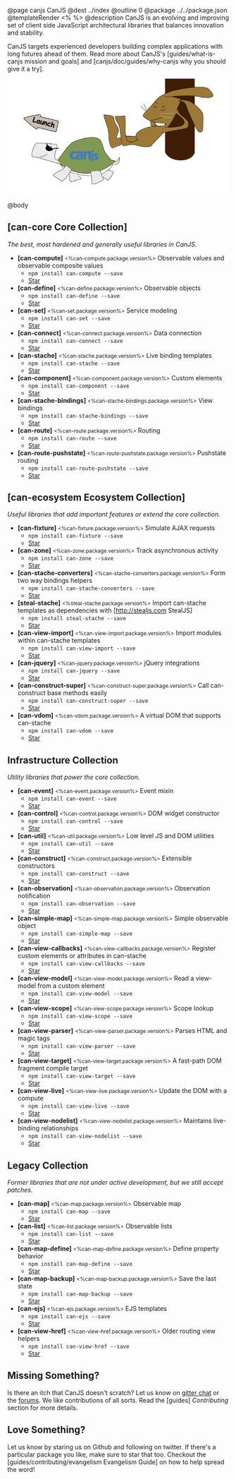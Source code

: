 @page canjs CanJS
@dest ../index
@outline 0
@package ../../package.json
@templateRender <% %>
@description CanJS is an evolving and improving set of client side
JavaScript architectural libraries that balances
innovation and stability.  

CanJS targets experienced developers building complex applications
with long futures ahead of them. Read more about CanJS's [guides/what-is-canjs mission and goals]
and [canjs/doc/guides/why-canjs why you should give it a try].

<img src="docs/images/tortoise.png"/>

@body

## [can-core Core Collection]

_The best, most hardened and generally useful libraries in CanJS._

<div class="module-list">

- **[can-compute]** <small><%can-compute.package.version%></small> Observable values and observable composite values
  - `npm install can-compute --save`
  - <a class="github-button" href="https://github.com/canjs/can-compute" data-count-href="/canjs/can-compute/stargazers" data-count-api="/repos/canjs/can-compute#stargazers_count">Star</a>
- **[can-define]** <small><%can-define.package.version%></small> Observable objects
  - `npm install can-define --save`
  - <a class="github-button" href="https://github.com/canjs/can-define" data-count-href="/canjs/can-define/stargazers" data-count-api="/repos/canjs/can-define#stargazers_count">Star</a>
- **[can-set]** <small><%can-set.package.version%></small> Service modeling
  - `npm install can-set --save`
  - <a class="github-button" href="https://github.com/canjs/can-set" data-count-href="/canjs/can-set/stargazers" data-count-api="/repos/canjs/can-set#stargazers_count">Star</a>
- **[can-connect]** <small><%can-connect.package.version%></small> Data connection
  - `npm install can-connect --save`
  - <a class="github-button" href="https://github.com/canjs/can-connect" data-count-href="/canjs/can-connect/stargazers" data-count-api="/repos/canjs/can-connect#stargazers_count">Star</a>
- **[can-stache]** <small><%can-stache.package.version%></small> Live binding templates
  - `npm install can-stache --save`
  - <a class="github-button" href="https://github.com/canjs/can-stache" data-count-href="/canjs/can-stache/stargazers" data-count-api="/repos/canjs/can-stache#stargazers_count">Star</a>
- **[can-component]** <small><%can-component.package.version%></small> Custom elements
  - `npm install can-component --save`
  - <a class="github-button" href="https://github.com/canjs/can-component" data-count-href="/canjs/can-component/stargazers" data-count-api="/repos/canjs/can-component#stargazers_count">Star</a>
- **[can-stache-bindings]** <small><%can-stache-bindings.package.version%></small> View bindings
  - `npm install can-stache-bindings --save`
  - <a class="github-button" href="https://github.com/canjs/can-stache-bindings" data-count-href="/canjs/can-stache-bindings/stargazers" data-count-api="/repos/canjs/can-stache-bindings#stargazers_count">Star</a>
- **[can-route]** <small><%can-route.package.version%></small> Routing
  - `npm install can-route --save`
  - <a class="github-button" href="https://github.com/canjs/can-route" data-count-href="/canjs/can-route/stargazers" data-count-api="/repos/canjs/can-route#stargazers_count">Star</a>
- **[can-route-pushstate]** <small><%can-route-pushstate.package.version%></small> Pushstate routing
  - `npm install can-route-pushstate --save`
  - <a class="github-button" href="https://github.com/canjs/can-route-pushstate" data-count-href="/canjs/can-route-pushstate/stargazers" data-count-api="/repos/canjs/can-route-pushstate#stargazers_count">Star</a>


</div>

## [can-ecosystem Ecosystem Collection]

_Useful libraries that add important features or extend the core collection._

<div class="module-list">

- **[can-fixture]** <small><%can-fixture.package.version%></small> Simulate AJAX requests
  - `npm install can-fixture --save`
  - <a class="github-button" href="https://github.com/canjs/can-fixture" data-count-href="/canjs/can-fixture/stargazers" data-count-api="/repos/canjs/can-fixture#stargazers_count">Star</a>
- **[can-zone]** <small><%can-zone.package.version%></small> Track asynchronous activity
  - `npm install can-zone --save`
  - <a class="github-button" href="https://github.com/canjs/can-zone" data-count-href="/canjs/can-zone/stargazers" data-count-api="/repos/canjs/can-zone#stargazers_count">Star</a>
- **[can-stache-converters]** <small><%can-stache-converters.package.version%></small> Form two way bindings helpers
  - `npm install can-stache-converters --save`
  - <a class="github-button" href="https://github.com/canjs/can-stache-converters" data-count-href="/canjs/can-stache-converters/stargazers" data-count-api="/repos/canjs/can-stache-converters#stargazers_count">Star</a>
- **[steal-stache]** <small><%steal-stache.package.version%></small> Import can-stache templates as dependencies with [http://stealjs.com StealJS]
  - `npm install steal-stache --save`
  - <a class="github-button" href="https://github.com/canjs/steal-stache" data-count-href="/canjs/steal-stache/stargazers" data-count-api="/repos/canjs/steal-stache#stargazers_count">Star</a>
- **[can-view-import]** <small><%can-view-import.package.version%></small> Import modules within can-stache templates
  - `npm install can-view-import --save`
  - <a class="github-button" href="https://github.com/canjs/can-view-import" data-count-href="/canjs/can-view-import/stargazers" data-count-api="/repos/canjs/can-view-import#stargazers_count">Star</a>
- **[can-jquery]** <small><%can-jquery.package.version%></small> jQuery integrations
  - `npm install can-jquery --save`
  - <a class="github-button" href="https://github.com/canjs/can-jquery" data-count-href="/canjs/can-jquery/stargazers" data-count-api="/repos/canjs/can-jquery#stargazers_count">Star</a>
- **[can-construct-super]** <small><%can-construct-super.package.version%></small> Call can-construct base methods easily
  - `npm install can-construct-super --save`
  - <a class="github-button" href="https://github.com/canjs/can-construct-super" data-count-href="/canjs/can-construct-super/stargazers" data-count-api="/repos/canjs/can-construct-super#stargazers_count">Star</a>
- **[can-vdom]** <small><%can-vdom.package.version%></small> A virtual DOM that supports can-stache
  - `npm install can-vdom --save`
  - <a class="github-button" href="https://github.com/canjs/can-vdom" data-count-href="/canjs/can-vdom/stargazers" data-count-api="/repos/canjs/can-vdom#stargazers_count">Star</a>

</div>

## Infrastructure Collection

_Utility libraries that power the core collection._

<div class="module-list">

- **[can-event]** <small><%can-event.package.version%></small> Event mixin
  - `npm install can-event --save`
  - <a class="github-button" href="https://github.com/canjs/can-event" data-count-href="/canjs/can-event/stargazers" data-count-api="/repos/canjs/can-event#stargazers_count">Star</a>
- **[can-control]** <small><%can-control.package.version%></small> DOM widget constructor
  - `npm install can-control --save`
  - <a class="github-button" href="https://github.com/canjs/can-control" data-count-href="/canjs/can-control/stargazers" data-count-api="/repos/canjs/can-control#stargazers_count">Star</a>
- **[can-util]** <small><%can-util.package.version%></small> Low level JS and DOM utilities
  - `npm install can-util --save`
  - <a class="github-button" href="https://github.com/canjs/can-util" data-count-href="/canjs/can-util/stargazers" data-count-api="/repos/canjs/can-util#stargazers_count">Star</a>
- **[can-construct]** <small><%can-construct.package.version%></small> Extensible constructors
  - `npm install can-construct --save`
  - <a class="github-button" href="https://github.com/canjs/can-construct" data-count-href="/canjs/can-construct/stargazers" data-count-api="/repos/canjs/can-construct#stargazers_count">Star</a>
- **[can-observation]** <small><%can-observation.package.version%></small> Observation notification
  - `npm install can-observation --save`
  - <a class="github-button" href="https://github.com/canjs/can-observation" data-count-href="/canjs/can-observation/stargazers" data-count-api="/repos/canjs/can-observation#stargazers_count">Star</a>
- **[can-simple-map]** <small><%can-simple-map.package.version%></small> Simple observable object
  - `npm install can-simple-map --save`
  - <a class="github-button" href="https://github.com/canjs/can-simple-map" data-count-href="/canjs/can-simple-map/stargazers" data-count-api="/repos/canjs/can-simple-map#stargazers_count">Star</a>
- **[can-view-callbacks]** <small><%can-view-callbacks.package.version%></small> Register custom elements or attributes in can-stache
  - `npm install can-view-callbacks --save`
  - <a class="github-button" href="https://github.com/canjs/can-view-callbacks" data-count-href="/canjs/can-view-callbacks/stargazers" data-count-api="/repos/canjs/can-view-callbacks#stargazers_count">Star</a>
- **[can-view-model]** <small><%can-view-model.package.version%></small> Read a view-model from a custom element
  - `npm install can-view-model --save`
  - <a class="github-button" href="https://github.com/canjs/can-view-model" data-count-href="/canjs/can-view-model/stargazers" data-count-api="/repos/canjs/can-view-model#stargazers_count">Star</a>
- **[can-view-scope]** <small><%can-view-scope.package.version%></small> Scope lookup
  - `npm install can-view-scope --save`
  - <a class="github-button" href="https://github.com/canjs/can-view-scope" data-count-href="/canjs/can-view-scope/stargazers" data-count-api="/repos/canjs/can-view-scope#stargazers_count">Star</a>
- **[can-view-parser]** <small><%can-view-parser.package.version%></small> Parses HTML and magic tags
  - `npm install can-view-parser --save`
  - <a class="github-button" href="https://github.com/canjs/can-view-parser" data-count-href="/canjs/can-view-parser/stargazers" data-count-api="/repos/canjs/can-view-parser#stargazers_count">Star</a>
- **[can-view-target]** <small><%can-view-target.package.version%></small> A fast-path DOM fragment compile target
  - `npm install can-view-target --save`
  - <a class="github-button" href="https://github.com/canjs/can-view-target" data-count-href="/canjs/can-view-target/stargazers" data-count-api="/repos/canjs/can-view-target#stargazers_count">Star</a>
- **[can-view-live]** <small><%can-view-live.package.version%></small> Update the DOM with
  a compute
  - `npm install can-view-live --save`
  - <a class="github-button" href="https://github.com/canjs/can-view-live" data-count-href="/canjs/can-view-live/stargazers" data-count-api="/repos/canjs/can-view-live#stargazers_count">Star</a>
- **[can-view-nodelist]** <small><%can-view-nodelist.package.version%></small> Maintains live-binding relationships
  - `npm install can-view-nodelist --save`
  - <a class="github-button" href="https://github.com/canjs/can-view-nodelist" data-count-href="/canjs/can-view-nodelist/stargazers" data-count-api="/repos/canjs/can-view-nodelist#stargazers_count">Star</a>

</div>


## Legacy Collection

_Former libraries that are not under active development, but we
still accept patches._

<div class="module-list">

- **[can-map]** <small><%can-map.package.version%></small> Observable map
  - `npm install can-map --save`
  - <a class="github-button" href="https://github.com/canjs/can-map" data-count-href="/canjs/can-map/stargazers" data-count-api="/repos/canjs/can-map#stargazers_count">Star</a>
- **[can-list]** <small><%can-list.package.version%></small> Observable lists
  - `npm install can-list --save`
  - <a class="github-button" href="https://github.com/canjs/can-list" data-count-href="/canjs/can-list/stargazers" data-count-api="/repos/canjs/can-list#stargazers_count">Star</a>
- **[can-map-define]** <small><%can-map-define.package.version%></small> Define property behavior
  - `npm install can-map-define --save`
  - <a class="github-button" href="https://github.com/canjs/can-map-define" data-count-href="/canjs/can-map-define/stargazers" data-count-api="/repos/canjs/can-map-define#stargazers_count">Star</a>
- **[can-map-backup]** <small><%can-map-backup.package.version%></small> Save the last state
  - `npm install can-map-backup --save`
  - <a class="github-button" href="https://github.com/canjs/can-map-backup" data-count-href="/canjs/can-map-backup/stargazers" data-count-api="/repos/canjs/can-map-backup#stargazers_count">Star</a>
- **[can-ejs]** <small><%can-ejs.package.version%></small> EJS templates
  - `npm install can-ejs --save`
  - <a class="github-button" href="https://github.com/canjs/can-ejs" data-count-href="/canjs/can-ejs/stargazers" data-count-api="/repos/canjs/can-ejs#stargazers_count">Star</a>
- **[can-view-href]** <small><%can-view-href.package.version%></small> Older routing view helpers
  - `npm install can-view-href --save`
  - <a class="github-button" href="https://github.com/canjs/can-view-href" data-count-href="/canjs/can-view-href/stargazers" data-count-api="/repos/canjs/can-view-href#stargazers_count">Star</a>

</div>

## Missing Something?

Is there an itch that CanJS doesn't scratch?  Let us know
on [gitter chat](https://gitter.im/canjs/canjs) or the [forums](http://forums.donejs.com/c/canjs).
We like contributions of all sorts.  Read the [guides] _Contributing_ section for more details.

## Love Something?

Let us know by staring us on Github and following on twitter.  If there's a particular package you like, make sure to star that too. Checkout the [guides/contributing/evangelism Evangelism Guide] on
how to help spread the word!
